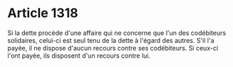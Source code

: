 # Article 1318

Si la dette procède d'une affaire qui ne concerne que l'un des codébiteurs solidaires, celui-ci est seul tenu de la dette à l'égard des autres. S'il l'a payée, il ne dispose d'aucun recours contre ses codébiteurs. Si ceux-ci l'ont payée, ils disposent d'un recours contre lui.